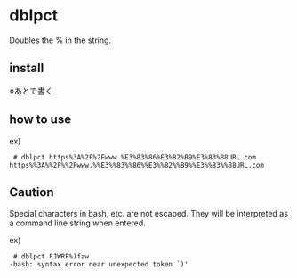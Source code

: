 # dblpct

Doubles the % in the string.

## install

※あとで書く

## how to use

ex)
```
 # dblpct https%3A%2F%2Fwww.%E3%83%86%E3%82%B9%E3%83%88URL.com
https%%3A%%2F%%2Fwww.%%E3%%83%%86%%E3%%82%%B9%%E3%%83%%88URL.com
```

## Caution

Special characters in bash, etc. are not escaped. They will be interpreted as a command line string when entered.

ex)
```
 # dblpct FJWRF%)faw
-bash: syntax error near unexpected token `)'
```
